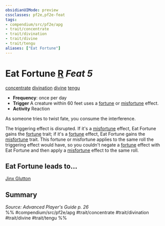 ```yaml
---
obsidianUIMode: preview
cssclasses: pf2e,pf2e-feat
tags:
- compendium/src/pf2e/apg
- trait/concentrate
- trait/divination
- trait/divine
- trait/tengu
aliases: ["Eat Fortune"]
---
```

# Eat Fortune  [R](rules/core-rulebook/chapter-9-playing-the-game.md#Actions "Reaction") *Feat 5*  
[concentrate](rules/traits/concentrate.md "Concentrate Action & Ability Trait")  [divination](rules/traits/divination.md "Divination School Trait")  [divine](rules/traits/divine.md "Divine Tradition Trait")  [tengu](rules/traits/tengu-b1.md "Tengu Ancestry & Heritage Trait")  

- **Frequency**: once per day
- **Trigger** A creature within 60 feet uses a [fortune](rules/traits/fortune.md "Fortune Effect Trait") or [misfortune](rules/traits/misfortune.md "Misfortune Effect Trait") effect.
- **Activity** Reaction

As someone tries to twist fate, you consume the interference.

The triggering effect is disrupted. If it's a [misfortune](rules/traits/misfortune.md "Misfortune Effect Trait") effect, Eat Fortune gains the [fortune](rules/traits/fortune.md "Fortune Effect Trait") trait; if it's a [fortune](rules/traits/fortune.md "Fortune Effect Trait") effect, Eat Fortune gains the [misfortune](rules/traits/misfortune.md "Misfortune Effect Trait") trait. This fortune or misfortune applies to the same roll the triggering effect would have, so you couldn't negate a [fortune](rules/traits/fortune.md "Fortune Effect Trait") effect with Eat Fortune and then apply a [misfortune](rules/traits/misfortune.md "Misfortune Effect Trait") effect to the same roll.

## Eat Fortune leads to...

[Jinx Glutton](compendium/feats/jinx-glutton-loag.md)

## Summary

*Source: Advanced Player's Guide p. 26*  
%% #compendium/src/pf2e/apg #trait/concentrate #trait/divination #trait/divine #trait/tengu %%